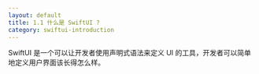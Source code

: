```yaml
---
layout: default
title: 1.1 什么是 SwiftUI ?
category: swiftui-introduction
---
```


SwiftUI 是一个可以让开发者使用声明式语法来定义 UI 的工具，开发者可以简单地定义用户界面该长得怎么样。

